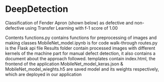# DeepDetection
Classification of Fender Apron (shown below) as defective and non-defective using Transfer Learning with f-1 score of 1.00

Contents
functions.py contains functions for preprocessing of images and making classes
MobileNet_model.ipynb is for code walk-through
routes.py is the Flask api file
Results folder contain processed images with different kernels of the machine part for manual defect detection, it also contains a document about the approach followed.
templates contain index.html, the frontend of the application
MobileNet_model_keras.json & MobileNet_model_wieghts.h5 are saved model and its weights respectively, which are deployed in our application

